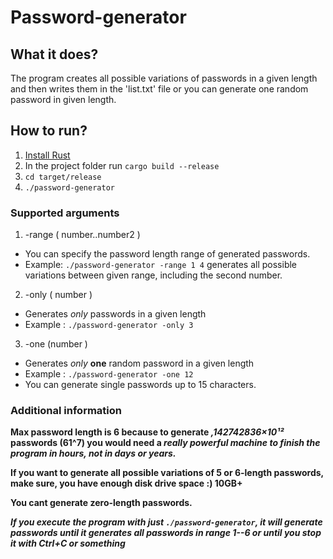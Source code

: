 # Password-generator
## What it does?
The program creates all possible variations of passwords in a given length and then writes them in the 'list.txt' file or you can generate one random password in given length.
## How to run?
1. [Install Rust](https://www.rust-lang.org/tools/install)
2. In the project folder run `cargo build --release`
3. `cd target/release`
4. `./password-generator`

### Supported arguments
1. -range ( number..number2 )
- You can specify the password length range of generated passwords.
- Example: `./password-generator -range 1 4` generates all possible variations between given range, including the second number.
2. -only ( number )
- Generates *only* passwords in a given length
- Example : `./password-generator -only 3`
3. -one (number )
- Generates *only* __one__ random password in a given length
- Example : `./password-generator -one 12`
- You can generate single passwords up to 15 characters.

### Additional information
 __Max password length is 6 because to generate *,142742836×10¹²* passwords (61^7) you would need a *really powerful machine to finish the program in hours, not in days or years.*__
 
 __If you want to generate all possible variations of 5 or 6-length passwords, make sure, you have enough disk drive space :) 10GB+__
 
 __You cant generate zero-length passwords.__
 
 ***If you execute the program with just `./password-generator`, it will generate passwords until it generates all passwords in range 1--6 or until you stop it with Ctrl+C or something***

